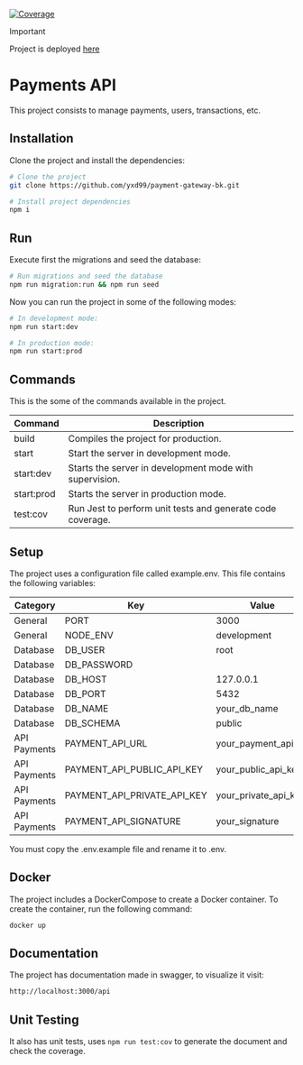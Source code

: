 [![Coverage](./coverage/coverage-badge.svg)](https://github.com/yxd99/payment-gateway-bk/actions)

> [!IMPORTANT]  
> Project is deployed [here](https://payment-gateway-bk.onrender.com/api)
> 

# Payments API
This project consists to manage payments, users, transactions, etc.

## Installation
Clone the project and install the dependencies:

```bash
# Clone the project
git clone https://github.com/yxd99/payment-gateway-bk.git

# Install project dependencies
npm i
```

## Run
Execute first the migrations and seed the database:
```bash
# Run migrations and seed the database
npm run migration:run && npm run seed
```

Now you can run the project in some of the following modes:

```bash
# In development mode:
npm run start:dev

# In production mode:
npm run start:prod
```

## Commands
This is the some of the commands available in the project.

| Command   | Description |
| --------- | ----------- |
| build     | Compiles the project for production. |
| start     | Start the server in development mode. |
| start:dev | Starts the server in development mode with supervision. |
| start:prod | Starts the server in production mode. |
| test:cov  | Run Jest to perform unit tests and generate code coverage. |


## Setup
The project uses a configuration file called example.env. This file contains the following variables:

| Category | Key | Value |
| --- | --- | --- |
| General | PORT | 3000 |
| General | NODE_ENV | development |
| Database | DB_USER | root |
| Database | DB_PASSWORD |  |
| Database | DB_HOST | 127.0.0.1 |
| Database | DB_PORT | 5432 |
| Database | DB_NAME | your_db_name |
| Database | DB_SCHEMA | public |
| API Payments | PAYMENT_API_URL | your_payment_api_url |
| API Payments | PAYMENT_API_PUBLIC_API_KEY | your_public_api_key |
| API Payments | PAYMENT_API_PRIVATE_API_KEY | your_private_api_key |
| API Payments | PAYMENT_API_SIGNATURE | your_signature |


You must copy the .env.example file and rename it to .env.

## Docker
The project includes a DockerCompose to create a Docker container. To create the container, run the following command:

```bash
docker up
```

## Documentation
The project has documentation made in swagger, to visualize it visit:

```bash
http://localhost:3000/api
```

## Unit Testing
It also has unit tests, uses `npm run test:cov` to generate the document and check the coverage.